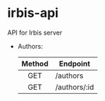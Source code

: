 # irbis-api
API for Irbis server

- Authors:

    | Method        | Endpoint          |
    |:-------------:| ----------------- |
    | GET           | /authors          |
    | GET           | /authors/:id      |
